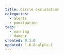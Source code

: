 ```yaml
---
title: Circle exclamation
categories:
  - alerts
  - punctuation
tags:
  - warning
  - danger
created: 0.1.0
updated: 1.0.0-alpha.1
---
```


